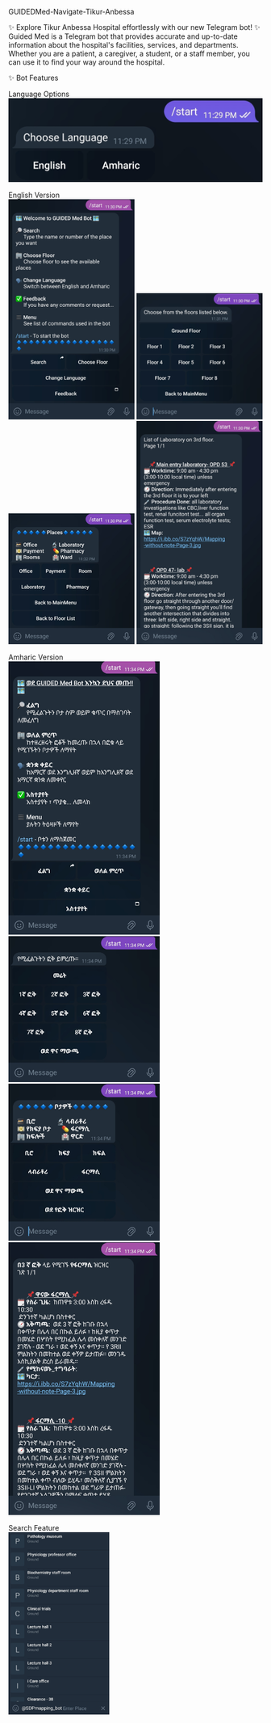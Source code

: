 GUIDEDMed-Navigate-Tikur-Anbessa

✨ Explore Tikur Anbessa Hospital effortlessly with our new Telegram bot! ✨ 
Guided Med is a Telegram bot that provides accurate and up-to-date information about the hospital's facilities, services, and departments. Whether you are a patient, a caregiver, a student, or a staff member, you can use it to find your way around the hospital.

✨ Bot Features

Language Options
    <br>
    <img src="src/img/Screenshot_20231104_233008_Telegram.jpg" alt="Language options" width="600"/>


English Version
  <br>
  <img src="src/img/Screenshot_20231104_233107_Telegram.jpg" alt="Welcome Message" width="250"/>
  <img src="src/img/Screenshot_20231104_233211_Telegram.jpg" alt="Floors" width="250"/>
  <img src="src/img/Screenshot_20231104_233226_Telegram.jpg" alt="Places" width="250"/>
  <img src="src/img/Screenshot_20231104_233312_Telegram.jpg" alt="Results" width="250"/>


Amharic Version
  <br>
  <img src="src/img/Screenshot_20231104_233428_Telegram.jpg" alt="Welcome Amharic Message" width="300"/>
  <img src="src/img/Screenshot_20231104_233445_Telegram.jpg" alt="Floors in Amharic" width="300"/>
  <img src="src/img/Screenshot_20231104_233500_Telegram.jpg" alt="Places in Amharic" width="300"/>
  <img src="src/img/Screenshot_20231104_233522_Telegram.jpg" alt="Results in Amharic" width="300"/>


Search Feature
  <br>
  <img src="src/img/Screenshot_20231104_233131_Telegram.jpg" alt="Search Place" width="200"/>